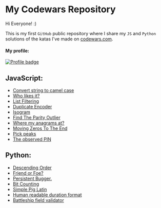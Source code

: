 # My Codewars Repository

Hi Everyone! :)

This is my first `GitHub` public repository where I share my `JS` and `Python` solutions of the katas I've made on [codewars.com](https://www.codewars.com/).


#### My profile:
[![Profile badge](https://www.codewars.com/users/taff1x/badges/large)](https://www.codewars.com/users/taff1x)

## JavaScript:

* [Convert string to camel case](./js/cw_01.js)
* [Who likes it?](./js/cw_02.js)
* [List Filtering](./js/cw_03.js)
* [Duplicate Encoder](./js/cw_04.js)
* [Isogram](./js/cw_05.js)
* [Find The Parity Outlier](./js/cw_06.js)
* [Where my anagrams at?](./js/cw_07.js)
* [Moving Zeros To The End](./js/cw_08.js)
* [Pick peaks](./js/cw_09.js)
* [The observed PIN](./js/cw_10.js)

## Python:

* [Descending Order](./py/cw_01.py)
* [Friend or Foe?](./py/cw_02.py)
* [Persistent Bugger.](./py/cw_03.py)
* [Bit Counting](./py/cw_04.py)
* [Simple Pig Latin](./py/cw_05.py)
* [Human readable duration format](./py/cw_06.py)
* [Battleship field validator](./py/cw_07.py)
